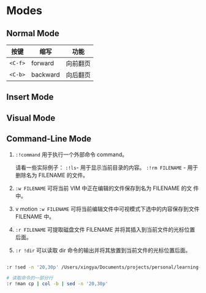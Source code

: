 # Modes

## Normal Mode

| 按键    | 缩写     | 功能     |
| ------- | -------- | -------- |
| `<C-f>` | forward  | 向前翻页 |
| `<C-b>` | backward | 向后翻页 |

## Insert Mode

## Visual Mode

## Command-Line Mode

1. `:!command` 用于执行一个外部命令 command。

   请看一些实际例子：
   `:!ls`- 用于显示当前目录的内容。
   `:!rm FILENAME` - 用于删除名为 FILENAME 的文件。

2. `:w FILENAME` 可将当前 VIM 中正在编辑的文件保存到名为 FILENAME 的文
   件中。

3. v motion `:w FILENAME` 可将当前编辑文件中可视模式下选中的内容保存到文件
   FILENAME 中。

4. `:r FILENAME` 可提取磁盘文件 FILENAME 并将其插入到当前文件的光标位置
   后面。

5. `:r !dir` 可以读取 dir 命令的输出并将其放置到当前文件的光标位置后面。

```bash

:r !sed -n '20,30p' /Users/xingya/Documents/projects/personal/learning-notes/src/assistance/vim/vim.md

# 读取命令的一部分行
:r !man cp | col -b | sed -n '20,30p'

```

